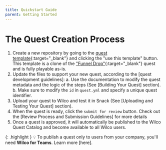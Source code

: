 ```yaml
---
title: Quickstart Guide
parent: Getting Started
---
```


# The Quest Creation Process

1. Create a new repository by going to the [quest template](https://github.com/trywilco/quest-template){:target="_blank"} and clicking the "use this template" button. This template is a clone of the ["Funnel Drop"](https://app.wilco.gg/catalog/quest/mobile-responsiveness){:target="_blank"} quest and is fully playable as-is.
2. Update the files to support your new quest, according to the [quest development guidelines]:
    a. Use the documentation to modify the quest metadata and the logic of the steps (See [Building Your Quest] section).
    b. Make sure to modify the `id` in `quest.yml` and specify a unique quest identifier.
3. Upload your quest to Wilco and test it in Snack (See [Uploading and Testing Your Quest] section).
4. When the quest is ready, click the `submit for review` button. Check out the [Review Process and Submission Guidelines] for more details
5. Once a quest is approved, it will automatically be published to the Wilco Quest Catalog and become available to all Wilco users.


{: .highlight }
💡 To publish a quest only to users from your company, you'll need **Wilco for Teams**. Learn more [here].

<!-- [quest development guidelines]: {% link docs/submitting-your-quest-for-review/quest-submission-checklist.md %}
<!-- [Review Process and Submission Guidelines]: {% link docs/submitting-your-quest-for-review/submitting-your-quest-for-review.md %}
<!-- [Building Your Quest]: {% link docs/building-your-quest/index.md %}
<!-- [Building Your Quest]: {% link docs/uploading-your-quest/index.md %}
[here]: https://www.trywilco.com/teams/join
